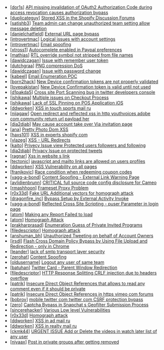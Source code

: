 * [[dor1s](https://hackerone.com/dor1s)] [API missing invalidation of OAuth2 Authorization Code during access revocation causes authorization bypass](https://hackerone.com/reports/57603)
* [[duplicateguy](https://hackerone.com/duplicateguy)] [Stored XSS in the Shopify Discussion Forums](https://hackerone.com/reports/59015)
* [[satishb3](https://hackerone.com/satishb3)] [Team admin can change unauthorized team setting allow message deletion ](https://hackerone.com/reports/46750)
* [[danielchatfield](https://hackerone.com/danielchatfield)] [External URL page bypass](https://hackerone.com/reports/63158)
* [[introvertmac](https://hackerone.com/introvertmac)] [Logical issues with account settings](https://hackerone.com/reports/546)
* [[introvertmac](https://hackerone.com/introvertmac)] [Email spoofing ](https://hackerone.com/reports/575)
* [[xtross1](https://hackerone.com/xtross1)] [Autocomplete enabled in Paypal preferences](https://hackerone.com/reports/842)
* [[mathias](https://hackerone.com/mathias)] [RTL override symbol not stripped from file names](https://hackerone.com/reports/298)
* [[dawidczagan](https://hackerone.com/dawidczagan)] [Issue with remember user token](https://hackerone.com/reports/7931)
* [[dutchgraa](https://hackerone.com/dutchgraa)] [PNG compression DoS](https://hackerone.com/reports/454)
* [[dawidczagan](https://hackerone.com/dawidczagan)] [Issue with password change](https://hackerone.com/reports/38343)
* [[kabeel](https://hackerone.com/kabeel)] [Email Enumeration POC ](https://hackerone.com/reports/47627)
* [[born2hack](https://hackerone.com/born2hack)] [New Device confirmation tokens are not properly validated ](https://hackerone.com/reports/30238)
* [[lovepakistan](https://hackerone.com/lovepakistan)] [New Device Confirmation token is valid until not used ](https://hackerone.com/reports/36594)
* [[d1pakda5](https://hackerone.com/d1pakda5)] [Cross site Port Scanning bug in twitter developers console ](https://hackerone.com/reports/49474)
* [[ishikawa](https://hackerone.com/ishikawa)] [Multiple issues on Checkout Process](https://hackerone.com/reports/56800)
* [[ishikawa](https://hackerone.com/ishikawa)] [Lack of SSL Pinning on POS Application  iOS ](https://hackerone.com/reports/55644)
* [[ddworken](https://hackerone.com/ddworken)] [XSS in touch sports mail ru](https://hackerone.com/reports/51140)
* [[nijagaw](https://hackerone.com/nijagaw)] [Open redirect and reflected xss in http  youthvoices adobe com community return url payload her ](https://hackerone.com/reports/50379)
* [[dia2diab](https://hackerone.com/dia2diab)] [May cause account take over Via invitation page ](https://hackerone.com/reports/56182)
* [[ana](https://hackerone.com/ana)] [Pretty Photo Dom XSS ](https://hackerone.com/reports/62385)
* [[haxs101](https://hackerone.com/haxs101)] [XSS in experts shopify com](https://hackerone.com/reports/57459)
* [[vlazeg](https://hackerone.com/vlazeg)] [XSS - URL Redirects](https://hackerone.com/reports/56662)
* [[kaito](https://hackerone.com/kaito)] [Privecy Issue  view Protected users followers and following](https://hackerone.com/reports/56119)
* [[dia2diab](https://hackerone.com/dia2diab)] [Privacy Issue on protected tweets](https://hackerone.com/reports/55506)
* [[ragnar](https://hackerone.com/ragnar)] [Xss in website s link](https://hackerone.com/reports/54321)
* [[tectonic](https://hackerone.com/tectonic)] [javascript and mailto links are allowed on users profiles](https://hackerone.com/reports/4184)
* [[ddworken](https://hackerone.com/ddworken)] [XSS Vulnerability on all pages](https://hackerone.com/reports/60201)
* [[franjkovic](https://hackerone.com/franjkovic)] [Race condition when redeeming coupon codes](https://hackerone.com/reports/59179)
* [[vagg-a-bond](https://hackerone.com/vagg-a-bond)] [Content Spoofing - External Link Warning Page](https://hackerone.com/reports/60402)
* [[avlidienbrunn](https://hackerone.com/avlidienbrunn)] [CRITICAL full source code config disclosure for Cameo](https://hackerone.com/reports/43998)
* [[rmashhoon](https://hackerone.com/rmashhoon)] [Frameset Proxy Problem](https://hackerone.com/reports/55009)
* [[r0x33d](https://hackerone.com/r0x33d)] [Fake URL  Additional vectors for homograph attack](https://hackerone.com/reports/59469)
* [[dragonfire_inc](https://hackerone.com/dragonfire_inc)] [Bypass Setup by External Activity Invoke](https://hackerone.com/reports/55064)
* [[vagg-a-bond](https://hackerone.com/vagg-a-bond)] [Reflected Cross Site Scripting - puser Parameter in login page](https://hackerone.com/reports/50157)
* [[atom](https://hackerone.com/atom)] [Making any Report Failed to load](https://hackerone.com/reports/59369)
* [[atom](https://hackerone.com/atom)] [Homograph Attack](https://hackerone.com/reports/59372)
* [[prakharprasad](https://hackerone.com/prakharprasad)] [Enumeration Guess of Private Invited Programs](https://hackerone.com/reports/32990)
* [[filedescriptor](https://hackerone.com/filedescriptor)] [Homograph attack](https://hackerone.com/reports/59375)
* [[anshuman_bh](https://hackerone.com/anshuman_bh)] [Unauthorized Tweeting on behalf of Account Owners](https://hackerone.com/reports/31082)
* [[irsdl](https://hackerone.com/irsdl)] [Flash Cross Domain Policy Bypass by Using File Upload and Redirection - only in Chrome](https://hackerone.com/reports/51265)
* [[leander](https://hackerone.com/leander)] [ lack of smtp transport layer security](https://hackerone.com/reports/6547)
* [[zerohat](https://hackerone.com/zerohat)] [Content Spoofing](https://hackerone.com/reports/58630)
* [[oldusername](https://hackerone.com/oldusername)] [Logout any user of same team](https://hackerone.com/reports/54610)
* [[batuhan](https://hackerone.com/batuhan)] [Twitter Card - Parent Window Redirection](https://hackerone.com/reports/46818)
* [[filedescriptor](https://hackerone.com/filedescriptor)] [HTTP Response Splitting CRLF injection due to headers overflow](https://hackerone.com/reports/53843)
* [[patrik](https://hackerone.com/patrik)] [Insecure Direct Object References that allows to read any comment even if it should be private ](https://hackerone.com/reports/52181)
* [[patrik](https://hackerone.com/patrik)] [Insecure Direct Object References in https  vimeo com forums](https://hackerone.com/reports/52176)
* [[bobrov](https://hackerone.com/bobrov)] [ mobile twitter com  twitter com CSRF protection bypass](https://hackerone.com/reports/14883)
* [[zero](https://hackerone.com/zero)] [Captcha Bypass in Snapchat s Geofilter Submission Process](https://hackerone.com/reports/54641)
* [[sincerehacker](https://hackerone.com/sincerehacker)] [Various Low level Vulnerabilities](https://hackerone.com/reports/34188)
* [[r0x33d](https://hackerone.com/r0x33d)] [Homograph attack](https://hackerone.com/reports/58612)
* [[ddworken](https://hackerone.com/ddworken)] [XSS in ad mail ru](https://hackerone.com/reports/51061)
* [[ddworken](https://hackerone.com/ddworken)] [XSS in realty mail ru](https://hackerone.com/reports/51060)
* [[ckmk44](https://hackerone.com/ckmk44)] [ URGENT ISSUE Add or Delete the videos in watch later list of any user ](https://hackerone.com/reports/52982)
* [[niyaax](https://hackerone.com/niyaax)] [Post in private groups after getting removed](https://hackerone.com/reports/51817)
